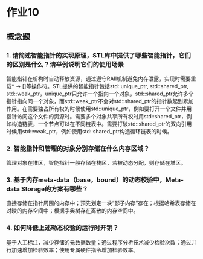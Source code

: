 # 作业10
## 概念题
### 1. 请简述智能指针的实现原理，STL库中提供了哪些智能指针，它们的区别是什么？请举例说明它们的使用场景
智能指针在析构时自动释放资源，通过遵守RAII机制避免内存泄露，实现时需要重载* -> []等操作符。STL提供的智能指针包括std::unique_ptr, std::shared_ptr, std::weak_ptr，unique_ptr只允许一个指向一个对象，std::shared_ptr允许多个指针指向同一个对象，而std::weak_ptr不会对std::shared_ptr的指针数起到累加作用。在需要独占所有权的时候使用std::unique_ptr，例如要打开一个文件并用指针访问这个文件的资源时。需要多个对象共享所有权时用std::shared_ptr，例如构造链表，一个节点可以在不同链表中。需要打破std::shared_ptr的双向引用时候用std::weak_ptr，例如使用std::shared_ptr构造循环链表的时候。
### 2. 智能指针和管理的对象分别存储在什么内存区域？
管理对象在堆区，智能指针一般存储在栈区，若被动态分配，则存储在堆区。
### 3. 基于内存meta-data（base，bound）的动态校验中，Meta-data Storage的方案有哪些？
直接存储在指针周围的内存中；预先划定一块“影子内存”存在；根据哈希表存储在对映的内存空间中；根据字典树存在离散的内存空间中。
### 4. 如何降低上述动态校验的运行时开销？
基于人工标注，减少存储的元数据数量；通过程序分析技术减少检验次数；通过并行加速增加检验效率；使用专属硬件指令增加检验效率。